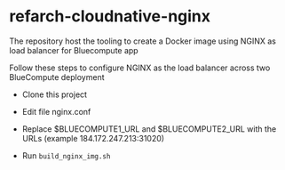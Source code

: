 # refarch-cloudnative-nginx
The repository host the tooling to create a Docker image using NGINX as load balancer for Bluecompute app

Follow these steps to configure NGINX as the load balancer across two BlueCompute deployment

* Clone this project

* Edit file nginx.conf

* Replace $BLUECOMPUTE1_URL and $BLUECOMPUTE2_URL with the URLs (example 184.172.247.213:31020)

* Run `build_nginx_img.sh`

